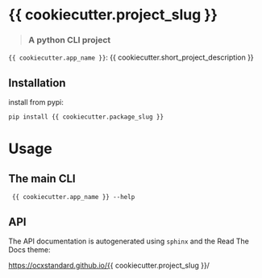 # {{ cookiecutter.project_slug }}
> ### A python CLI project

``{{ cookiecutter.app_name }}``: {{ cookiecutter.short_project_description }}

## Installation

install from pypi:
````commandline
pip install {{ cookiecutter.package_slug }}
````

# Usage
## The main CLI

````commandline
 {{ cookiecutter.app_name }} --help

````

## API

The API documentation is autogenerated using ``sphinx`` and the Read The Docs theme:

https://ocxstandard.github.io/{{ cookiecutter.project_slug }}/
